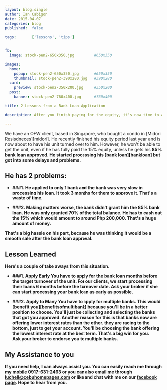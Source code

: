 ```yaml
---
layout: blog.single
author: Ian Cabigon
date: 2015-04-07
categories: blog
published:  false

tags:		['lessons', 'tips']


fb:
  image: stock-pen2-650x350.jpg         #650x350

images:
  home:
    popup: stock-pen2-650x350.jpg       #650x350
    thumbnail: stock-pen2-390x280.jpg   #390x280
  card:
    preview: stock-pen2-350x200.jpg     #350x200
  post:
    banner: stock-pen2-760x400.jpg      #760x400

title: 2 Lessons from a Bank Loan Application

description: After you finish paying for the equity, it's now time to apply for a bank loan to shoulder the remaining balance from the total price. I'll share you 2 lessons we learned from a bumpy transaction we had with a client.

---
```


We have an OFW client, based in Singapore, who bought a condo in [Midori Resisdneces][midori]. He recently finished his equity period last year and is now about to have his unit turned over to him. However, he won't be able to get the unit, even if he has fully paid the 15% equity, unless he gets his <strong>85% bank loan approved<strong>. He started processing his [bank loan][bankloan] but got into some delays and problems. 

## He has 2 problems:
- ###1. He applied to only 1 bank and the bank was very slow in processing his loan. It took 3 months for them to approve it. That's a waste of time.

- ###2. Making matters worse, the bank didn't grant him the 85% bank loan. He was only granted 70% of the total balance. He has to cash out the 15% which would amount to around Php 200,000. That's a huge amount of money. 

That's a big hassle on his part, because he was thinking it would be a smooth sale after the bank loan approval.

## Lesson Learned
Here's a couple of take aways from this situation. 

- ###1. Apply Early
You have to apply for the bank loan months before the target turnover of the unit. For our clients, we start processing their loans 6 months before the turnover date. Ask your broker if she can start processing your bank loan as early as possible.

- ###2. Apply to Many
You have to apply for multiple banks. This would [benefit you][benefitsofmultibank] because you'll be in a better position to choose. You'll just be collecting and selecting the banks that got you approved. Another reason for this is that banks now are offering lower interest rates than the other. they are racing to the bottom, just to get your account. You'll be choosing the bank offering the lowest interest rate at the best term. That's a big win for you. <br/> Ask your broker to endorse you to multiple banks.

## My Assistance to you

If you need help, I can always assist you. You can easily reach me through my [mobile 0917-631-2463][mobile] or you can also email me through [luchell@cebuhomepages.com][email] or like and chat with me on our [facebook page][facebook]. Hope to hear from you.

[mobile]: tel:+639176312463
[email]: mailto:luchelle@cebuhomepages.com
[facebook]: http://fb.me/cebuhomepages

